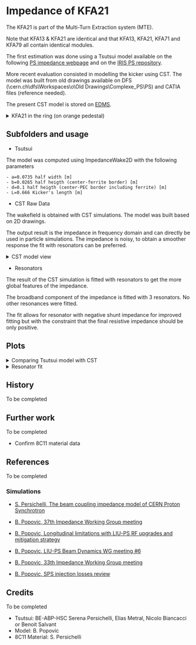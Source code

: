 # Impedance of KFA21

The KFA21 is part of the Multi-Turn Extraction system (MTE).

Note that KFA13 & KFA21 are identical and that KFA13, KFA21, KFA71 and KFA79 all contain identical modules.

The first estimation was done using a Tsutsui model available on the following [PS impedance webpage](http://impedance.web.cern.ch/impedance/)
and on the [IRIS PS repository](https://gitlab.cern.ch/IRIS/PS_IW_model/-/tree/master/Impedances/Longitudinal).

More recent evaluation consisted in modelling the kicker
using CST. The model was built from old drawings available on
DFS (\\cern.ch\dfs\Workspaces\o\Old Drawings\Complexe_PS\PS\)
and CATIA files (reference needed).

The present CST model is stored on
[EDMS](https://edms.cern.ch/ui/#!master/navigator/document?P:100327819:100585946:subDocs).

<details>
  <summary>KFA21 in the ring (on orange pedestal)</summary>
  <img src="http://cern.ch/psring/psring/pictures/fullsize/ss21.jpg">
</details>

## Subfolders and usage

- Tsutsui

The model was computed using ImpedanceWake2D with the following parameters

    - a=0.0735 half width [m]
    - b=0.0265 half heigth (center-ferrite border) [m]
    - d=0.1 half heigth (center-PEC border including ferrite) [m]
    - L=0.666 Kicker's length [m]

- CST Raw Data

The wakefield is obtained with CST simulations. The model was
built based on 2D drawings.

The output result is the impedance in frequency domain and
can directly be used in particle simulations. The impedance
is noisy, to obtain a smoother response the fit with resonators
can be preferred.

<details>
  <summary>CST model view</summary>
  <img src="cst_raw_data/cst_model_images/KFA21_CST_Model_View1.png">
  <img src="cst_raw_data/cst_model_images/KFA21_CST_Model_View2.png">
  <img src="cst_raw_data/cst_model_images/KFA21_CST_Model_View3.png">
  <img src="cst_raw_data/cst_model_images/KFA21_CST_Model_View4.png">
  <img src="cst_raw_data/cst_model_images/KFA21_CST_Model_View5.png">
  <img src="cst_raw_data/cst_model_images/KFA21_CST_Model_View6.png">
  <img src="cst_raw_data/cst_model_images/KFA21_CST_Model_View7.png">
</details>

- Resonators

The result of the CST simulation is fitted with resonators to get
the more global features of the impedance.

The broadband component of the impedance is fitted with 3 resonators.
No other resonances were fitted.

The fit allows for resonator with negative shunt impedance for improved
fitting but with the constraint that the final resistive impedance should
be only positive.

## Plots

<details>
  <summary>Comparing Tsutsui model with CST</summary>
  <img src="Tsutsui/comparison_tsu_cst.png">
</details>

<details>
  <summary>Resonator fit</summary>
  <img src="Resonators/fitted_broadband.png">
  <img src="Resonators/fitted_broadband_realimag.png">
</details>

## History

To be completed

## Further work

To be completed

- Confirm 8C11 material data

## References

To be completed

### Simulations

- [S. Persichelli, The beam coupling impedance model of CERN Proton Synchrotron](https://cds.cern.ch/record/2027523)

- [B. Popovic, 37th Impedance Working Group meeting](https://indico.cern.ch/event/879306/contributions/3725675/attachments/1978397/3293536/IWG37_Imped_Model_Update_300120_FINAL.pdf)
- [B. Popovic, Longitudinal limitations with LIU-PS RF upgrades and mitigation strategy](https://indico.cern.ch/event/750790/contributions/3108016/attachments/1719965/2776247/RG_PS_Impedance_Model_Meeting.pdf)
- [B. Popovic, LIU-PS Beam Dynamics WG meeting \#6](https://indico.cern.ch/event/678530/contributions/2779037/attachments/1555749/2446435/Update_on_PS_Impedance_Model_091117_Final.pdf)
- [B. Popovic, 33th Impedance Working Group meeting](https://indico.cern.ch/event/830722/contributions/3479602/attachments/1870503/3077852/IWG_PS_KFA45_17_MeasSims_FINAL.pdf)
- [B. Popovic, SPS injection losses review](https://indico.cern.ch/event/672967/contributions/2753563/attachments/1567554/2471183/PS_Impedance_Status_Injection_Losses_Meeting_301117.pdf)


## Credits

To be completed

- Tsutsui: BE-ABP-HSC Serena Persichelli, Elias Metral, Nicolo Biancacci or Benoit Salvant
- Model: B. Popovic
- 8C11 Material: S. Persichelli
